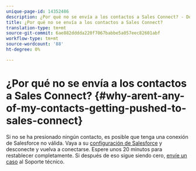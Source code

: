 ```yaml
---
unique-page-id: 14352486
description: ¿Por qué no se envía a los contactos a Sales Connect? - Documentos de marketing - Documentación del producto
title: ¿Por qué no se envía a los contactos a Sales Connect?
translation-type: tm+mt
source-git-commit: 6ae882dddda220f7067babbe5a057eec82601abf
workflow-type: tm+mt
source-wordcount: '88'
ht-degree: 0%

---
```



# ¿Por qué no se envía a los contactos a Sales Connect? {#why-arent-any-of-my-contacts-getting-pushed-to-sales-connect}

Si no se ha presionado ningún contacto, es posible que tenga una conexión de Salesforce no válida. Vaya a su [configuración de Salesforce](https://toutapp.com/login) y desconecte y vuelva a conectarse. Espere unos 20 minutos para restablecer completamente. Si después de eso sigue siendo cero, [envíe un caso](https://nation.marketo.com/t5/Support/ct-p/Support#) al Soporte técnico.
